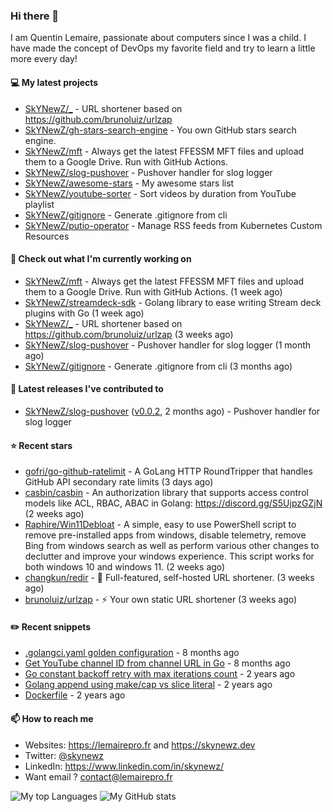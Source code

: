 ### Hi there 👋

I am Quentin Lemaire, passionate about computers since I was a child.
I have made the concept of DevOps my favorite field and try to learn a little more every day!

#### 💻 My latest projects


- [SkYNewZ/_](https://github.com/SkYNewZ/_) - URL shortener based on https://github.com/brunoluiz/urlzap
- [SkYNewZ/gh-stars-search-engine](https://github.com/SkYNewZ/gh-stars-search-engine) - You own GitHub stars search engine.
- [SkYNewZ/mft](https://github.com/SkYNewZ/mft) - Always get the latest FFESSM MFT files and upload them to a Google Drive. Run with GitHub Actions.
- [SkYNewZ/slog-pushover](https://github.com/SkYNewZ/slog-pushover) - Pushover handler for slog logger
- [SkYNewZ/awesome-stars](https://github.com/SkYNewZ/awesome-stars) - My awesome stars list
- [SkYNewZ/youtube-sorter](https://github.com/SkYNewZ/youtube-sorter) - Sort videos by duration from YouTube playlist
- [SkYNewZ/gitignore](https://github.com/SkYNewZ/gitignore) - Generate .gitignore from cli
- [SkYNewZ/putio-operator](https://github.com/SkYNewZ/putio-operator) - Manage RSS feeds from Kubernetes Custom Resources 

#### 👷 Check out what I'm currently working on


- [SkYNewZ/mft](https://github.com/SkYNewZ/mft) - Always get the latest FFESSM MFT files and upload them to a Google Drive. Run with GitHub Actions. (1 week ago)
- [SkYNewZ/streamdeck-sdk](https://github.com/SkYNewZ/streamdeck-sdk) - Golang library to ease writing Stream deck plugins with Go (1 week ago)
- [SkYNewZ/_](https://github.com/SkYNewZ/_) - URL shortener based on https://github.com/brunoluiz/urlzap (3 weeks ago)
- [SkYNewZ/slog-pushover](https://github.com/SkYNewZ/slog-pushover) - Pushover handler for slog logger (1 month ago)
- [SkYNewZ/gitignore](https://github.com/SkYNewZ/gitignore) - Generate .gitignore from cli (3 months ago)

#### 🚀 Latest releases I've contributed to


- [SkYNewZ/slog-pushover](https://github.com/SkYNewZ/slog-pushover) ([v0.0.2](https://github.com/SkYNewZ/slog-pushover/releases/tag/v0.0.2), 2 months ago) - Pushover handler for slog logger

#### ⭐ Recent stars

- [gofri/go-github-ratelimit](https://github.com/gofri/go-github-ratelimit) - A GoLang HTTP RoundTripper that handles GitHub API secondary rate limits (3 days ago)
- [casbin/casbin](https://github.com/casbin/casbin) - An authorization library that supports access control models like ACL, RBAC, ABAC in Golang: https://discord.gg/S5UjpzGZjN (2 weeks ago)
- [Raphire/Win11Debloat](https://github.com/Raphire/Win11Debloat) - A simple, easy to use PowerShell script to remove pre-installed apps from windows, disable telemetry, remove Bing from windows search as well as perform various other changes to declutter and improve your windows experience. This script works for both windows 10 and windows 11. (2 weeks ago)
- [changkun/redir](https://github.com/changkun/redir) - 🧭  Full-featured, self-hosted URL shortener. (3 weeks ago)
- [brunoluiz/urlzap](https://github.com/brunoluiz/urlzap) - ⚡️ Your own static URL shortener (3 weeks ago)

#### ✏️ Recent snippets


- [.golangci.yaml golden configuration](https://gist.github.com/1298ddacb28d23738a9498509765baae) - 8 months ago
- [Get YouTube channel ID from channel URL in Go](https://gist.github.com/876c3fe69d7d84cf47510032194ff888) - 8 months ago
- [Go constant backoff retry with max iterations count](https://gist.github.com/69f09bb63ed1429557aa9121042531fa) - 2 years ago
- [Golang append using make/cap vs slice literal](https://gist.github.com/ebdcb5d1737bcabc66238d0818250f4b) - 2 years ago
- [Dockerfile](https://gist.github.com/0a0e1b32f91ea09efa1f5bdfef480b21) - 2 years ago

#### 📫 How to reach me

- Websites: https://lemairepro.fr and https://skynewz.dev
- Twitter: [@skynewz](https://twitter.com/skynewz)
- LinkedIn: https://www.linkedin.com/in/skynewz/
- Want email ? [contact@lemairepro.fr](mailto:contact@lemairepro.fr?subject=Contact%20from%20your%20Github%20Profile)

![My top Languages](https://github-readme-stats.vercel.app/api/top-langs/?username=skynewz&hide=javascript,html,css,typescript&layout=compact)
![My GitHub stats](https://github-readme-stats.vercel.app/api?username=skynewz&count_private=true&show_icons=true)


